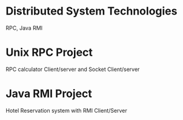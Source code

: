 # Distributed System Technologies
RPC, Java RMI


# Unix RPC Project
RPC calculator Client/server and Socket Client/server


# Java RMI Project
Hotel Reservation system with RMI Client/Server
